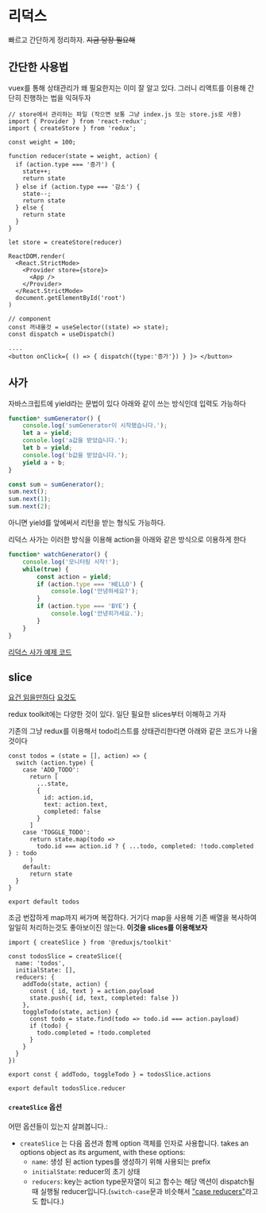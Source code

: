 # 리덕스

빠르고 간단하게 정리하자. ~~지금 당장 필요해~~

## 간단한 사용법

vuex를 통해 상태관리가 왜 필요한지는 이미 잘 알고 있다. 그러니 리액트를 이용해 간단히 진행하는 법을 익혀두자

```react
// store에서 관리하는 파일 (작으면 보통 그냥 index.js 또는 store.js로 사용)
import { Provider } from 'react-redux';
import { createStore } from 'redux';

const weight = 100;

function reducer(state = weight, action) {
  if (action.type === '증가') {
    state++;
    return state
  } else if (action.type === '감소') {
    state--;
    return state
  } else {
    return state
  }
}

let store = createStore(reducer)

ReactDOM.render(
  <React.StrictMode>
    <Provider store={store}>
      <App />
    </Provider>
  </React.StrictMode>
  document.getElementById('root')
)
```

```react
// component
const 꺼내올것 = useSelector((state) => state);
const dispatch = useDispatch()

....
<button onClick={ () => { dispatch({type:'증가'}) } }> </button>
```

## 사가

자바스크립트에 yield라는 문법이 있다 아래와 같이 쓰는 방식인데 입력도 가능하다

```javascript
function* sumGenerator() {
    console.log('sumGenerator이 시작됐습니다.');
    let a = yield;
    console.log('a값을 받았습니다.');
    let b = yield;
    console.log('b값을 받았습니다.');
    yield a + b;
}

const sum = sumGenerator();
sum.next();
sum.next(1);
sum.next(2);
```

아니면 yield를 앞에써서 리턴을 받는 형식도 가능하다.

리덕스 사가는 이러한 방식을 이용해 action을 아래와 같은 방식으로 이용하게 한다

```javascript
function* watchGenerator() {
    console.log('모니터링 시작!');
    while(true) {
        const action = yield;
        if (action.type === 'HELLO') {
            console.log('안녕하세요?');
        }
        if (action.type === 'BYE') {
            console.log('안녕히가세요.');
        }
    }
}
```

[리덕스 사가 예제 코드](https://react.vlpt.us/redux-middleware/10-redux-saga.html)

## slice

[요건 읽을만하다](https://velog.io/@vvvvwvvvv/React-19.-Redux-Saga-TOOLKIT-createSlice%EC%A0%81%EC%9A%A9) [요것도](https://velog.io/@zerozoo-front/Redux-toolkit%EC%9D%98-%EA%B8%B0%EB%B3%B8%EC%A0%81%EC%9D%B8-%EC%82%AC%EC%9A%A9%EB%B2%95-1-)

redux toolkit에는 다양한 것이 있다. 일단 필요한 slices부터 이해하고 가자

기존의 그냥 redux를 이용해서 todo리스트를 상태관리한다면 아래와 같은 코드가 나올 것이다

```react
const todos = (state = [], action) => {
  switch (action.type) {
    case 'ADD_TODO':
      return [
        ...state,
        {
          id: action.id,
          text: action.text,
          completed: false
        }
      ]
    case 'TOGGLE_TODO':
      return state.map(todo =>
        todo.id === action.id ? { ...todo, completed: !todo.completed } : todo
      )
    default:
      return state
  }
}

export default todos
```

조금 번잡하게 map까지 써가며 복잡하다. 거기다 map을 사용해 기존 배열을 복사하여 일일히 처리하는것도 좋아보이진 않는다. **이것을 slices를 이용해보자**

```react
import { createSlice } from '@reduxjs/toolkit'

const todosSlice = createSlice({
  name: 'todos',
  initialState: [],
  reducers: {
    addTodo(state, action) {
      const { id, text } = action.payload
      state.push({ id, text, completed: false })
    },
    toggleTodo(state, action) {
      const todo = state.find(todo => todo.id === action.payload)
      if (todo) {
        todo.completed = !todo.completed
      }
    }
  }
})

export const { addTodo, toggleTodo } = todosSlice.actions

export default todosSlice.reducer
```

#### `createSlice` 옵션

어떤 옵션들이 있는지 살펴봅니다.:

- `createSlice` 는 다음 옵션과 함께 option 객체를 인자로 사용합니다. takes an options object as its argument, with these options:
  - `name`: 생성 된 action types를 생성하기 위해 사용되는 prefix
  - `initialState`: reducer의 초기 상태
  - `reducers`: key는 action type문자열이 되고 함수는 해당 액션이 dispatch될때 실행될 reducer입니다.(`switch-case`문과 비슷해서 ["case reducers"](https://redux.js.org/recipes/structuring-reducers/splitting-reducer-logic)라고도 합니다.)

